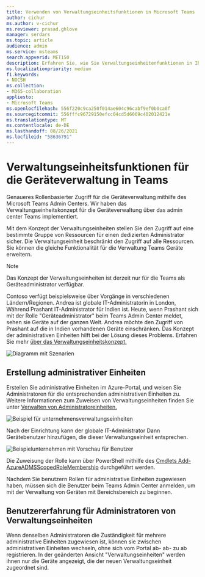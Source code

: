 ```yaml
---
title: Verwenden von Verwaltungseinheitsfunktionen in Microsoft Teams
author: cichur
ms.author: v-cichur
ms.reviewer: prasad.ghlove
manager: serdars
ms.topic: article
audience: admin
ms.service: msteams
search.appverid: MET150
description: Erfahren Sie, wie Sie Verwaltungseinheitenfunktionen in Ihrer Microsoft Teams
ms.localizationpriority: medium
f1.keywords:
- NOCSH
ms.collection:
- M365-collaboration
appliesto:
- Microsoft Teams
ms.openlocfilehash: 556f220c9ca250f014ae604c96cabf9ef0b0ca0f
ms.sourcegitcommit: 556fffc96729150efcc04cd5d6069c402012421e
ms.translationtype: MT
ms.contentlocale: de-DE
ms.lasthandoff: 08/26/2021
ms.locfileid: "58636791"
---
```

# <a name="administrative-unit-functionality-for-device-management-in-teams"></a>Verwaltungseinheitsfunktionen für die Geräteverwaltung in Teams

Genaueres Rollenbasierter Zugriff für die Geräteverwaltung mithilfe des Microsoft Teams Admin Centers. Wir haben das Verwaltungseinheitskonzept für die Geräteverwaltung über das admin center Teams implementiert.

Mit dem Konzept der Verwaltungseinheiten stellen Sie den Zugriff auf eine bestimmte Gruppe von Ressourcen für einen dedizierten Administrator sicher. Die Verwaltungseinheit beschränkt den Zugriff auf alle Ressourcen. Sie können die gleiche Funktionalität für die Verwaltung Teams Geräte erweitern.

> [!NOTE]
> Das Konzept der Verwaltungseinheiten ist derzeit nur für die Teams als Geräteadministrator verfügbar.

Contoso verfügt beispielsweise über Vorgänge in verschiedenen Ländern/Regionen. Andrea ist globale IT-Administratorin in London, Während Prashant IT-Administrator für Indien ist. Heute, wenn Prashant sich mit der Rolle "Geräteadministrator" beim Teams Admin Center meldet, sehen sie Geräte auf der ganzen Welt. Andrea möchte den Zugriff von Prashant auf die in Indien vorhandenen Geräte einschränken. Das Konzept der administrativen Einheiten hilft bei der Lösung dieses Problems. Erfahren Sie mehr [über das Verwaltungseinheitskonzept.](/azure/active-directory/roles/administrative-units)

![Diagramm mit Szenarien](media/au-diagram.png)

## <a name="creation-of-administrative-units"></a>Erstellung administrativer Einheiten

Erstellen Sie administrative Einheiten im Azure-Portal, und weisen Sie Administratoren für die entsprechenden administrativen Einheiten zu. Weitere Informationen zum Zuweisen von Verwaltungseinheiten finden Sie unter [Verwalten von Administratoreinheiten.](/azure/active-directory/roles/admin-units-manage)

![Beispiel für unternehmensverwaltungseinheiten](media/au-example.png)

Nach der Einrichtung kann der globale IT-Administrator Dann Gerätebenutzer hinzufügen, die dieser Verwaltungseinheit entsprechen.

![Beispielunternehmen mit Vorschau für Benutzer](media/au-example2.png)

Die Zuweisung der Rolle kann über PowerShell mithilfe des [Cmdlets Add-AzureADMSScopedRoleMembership](/powershell/module/azuread/add-azureadmsscopedrolemembership?view=azureadps-2.0) durchgeführt werden.

Nachdem Sie benutzern Rollen für administrative Einheiten zugewiesen haben, müssen sich die Benutzer beim Teams Admin Center anmelden, um mit der Verwaltung von Geräten mit Bereichsbereich zu beginnen.

## <a name="experience-for-administrative-unit-admin"></a>Benutzererfahrung für Administratoren von Verwaltungseinheiten

Wenn denselben Administratoren die Zuständigkeit für mehrere administrative Einheiten zugewiesen ist, können sie zwischen administrativen Einheiten wechseln, ohne sich vom Portal ab- ab- zu ab registrieren. In der geänderten Ansicht "Verwaltungseinheiten" werden ihnen nur die Geräte angezeigt, die der neuen Verwaltungseinheit zugeordnet sind.
